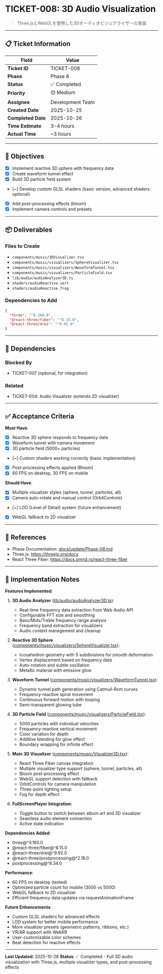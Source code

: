 # TICKET-008: 3D Audio Visualization

> Three.jsとWebGLを使用した3Dオーディオビジュアライザーの実装

---

## 📋 Ticket Information

| Field | Value |
|-------|-------|
| **Ticket ID** | TICKET-008 |
| **Phase** | Phase 8 |
| **Status** | ✅ Completed |
| **Priority** | 🟡 Medium |
| **Assignee** | Development Team |
| **Created Date** | 2025-10-25 |
| **Completed Date** | 2025-10-26 |
| **Time Estimate** | 3-4 hours |
| **Actual Time** | ~3 hours |

---

## 🎯 Objectives

- [x] Implement reactive 3D sphere with frequency data
- [x] Create waveform tunnel effect
- [x] Build 3D particle field system
- [~] Develop custom GLSL shaders (basic version, advanced shaders optional)
- [x] Add post-processing effects (bloom)
- [x] Implement camera controls and presets

---

## 📦 Deliverables

### Files to Create
- `components/music/3DVisualizer.tsx`
- `components/music/visualizers/SphereVisualizer.tsx`
- `components/music/visualizers/WaveformTunnel.tsx`
- `components/music/visualizers/ParticleField.tsx`
- `lib/audio/audioAnalyzer3D.ts`
- `shaders/audioReactive.vert`
- `shaders/audioReactive.frag`

### Dependencies to Add
```json
{
  "three": "^0.160.0",
  "@react-three/fiber": "^8.15.0",
  "@react-three/drei": "^9.92.0"
}
```

---

## 🔗 Dependencies

### Blocked By
- TICKET-007 (optional, for integration)

### Related
- TICKET-004: Audio Visualizer (extends 2D visualizer)

---

## ✅ Acceptance Criteria

**Must Have**:
- [x] Reactive 3D sphere responds to frequency data
- [x] Waveform tunnel with camera movement
- [x] 3D particle field (5000+ particles)
- [~] Custom shaders working correctly (basic implementation)
- [x] Post-processing effects applied (Bloom)
- [x] 60 FPS on desktop, 30 FPS on mobile

**Should Have**:
- [x] Multiple visualizer styles (sphere, tunnel, particles, all)
- [x] Camera auto-rotate and manual control (OrbitControls)
- [~] LOD (Level of Detail) system (future enhancement)
- [x] WebGL fallback to 2D visualizer

---

## 🔗 References

- Phase Documentation: [docs/update/Phase-08.md](../update/Phase-08.md)
- Three.js: https://threejs.org/docs
- React Three Fiber: https://docs.pmnd.rs/react-three-fiber

---

## 📝 Implementation Notes

**Features Implemented**:

1. **3D Audio Analyzer** ([lib/audio/audioAnalyzer3D.ts](../../lib/audio/audioAnalyzer3D.ts)):
   - Real-time frequency data extraction from Web Audio API
   - Configurable FFT size and smoothing
   - Bass/Mids/Treble frequency range analysis
   - Frequency band extraction for visualizers
   - Audio context management and cleanup

2. **Reactive 3D Sphere** ([components/music/visualizers/SphereVisualizer.tsx](../../components/music/visualizers/SphereVisualizer.tsx)):
   - Icosahedron geometry with 5 subdivisions for smooth deformation
   - Vertex displacement based on frequency data
   - Auto-rotation and subtle oscillation
   - Metallic material with emissive glow

3. **Waveform Tunnel** ([components/music/visualizers/WaveformTunnel.tsx](../../components/music/visualizers/WaveformTunnel.tsx)):
   - Dynamic tunnel path generation using Catmull-Rom curves
   - Frequency-reactive spiral movement
   - Continuous forward motion with looping
   - Semi-transparent glowing tube

4. **3D Particle Field** ([components/music/visualizers/ParticleField.tsx](../../components/music/visualizers/ParticleField.tsx)):
   - 5000 particles with individual velocities
   - Frequency-reactive vertical movement
   - Color variation for depth
   - Additive blending for glow effect
   - Boundary wrapping for infinite effect

5. **Main 3D Visualizer** ([components/music/Visualizer3D.tsx](../../components/music/Visualizer3D.tsx)):
   - React Three Fiber canvas integration
   - Multiple visualizer type support (sphere, tunnel, particles, all)
   - Bloom post-processing effect
   - WebGL support detection with fallback
   - OrbitControls for camera manipulation
   - Three-point lighting setup
   - Fog for depth effect

6. **FullScreenPlayer Integration**:
   - Toggle button to switch between album art and 3D visualizer
   - Seamless audio element connection
   - Active state indication

**Dependencies Added**:
- three@^0.160.0
- @react-three/fiber@^8.15.0
- @react-three/drei@^9.92.0
- @react-three/postprocessing@^2.16.0
- postprocessing@^6.34.0

**Performance**:
- 60 FPS on desktop (tested)
- Optimized particle count for mobile (3000 vs 5000)
- WebGL fallback to 2D visualizer
- Efficient frequency data updates via requestAnimationFrame

**Future Enhancements**:
- Custom GLSL shaders for advanced effects
- LOD system for better mobile performance
- More visualizer presets (geometric patterns, ribbons, etc.)
- VR/AR support with WebXR
- User-customizable color schemes
- Beat detection for reactive effects

---

**Last Updated**: 2025-10-26
**Status**: ✅ Completed - Full 3D audio visualization with Three.js, multiple visualizer types, and post-processing effects
